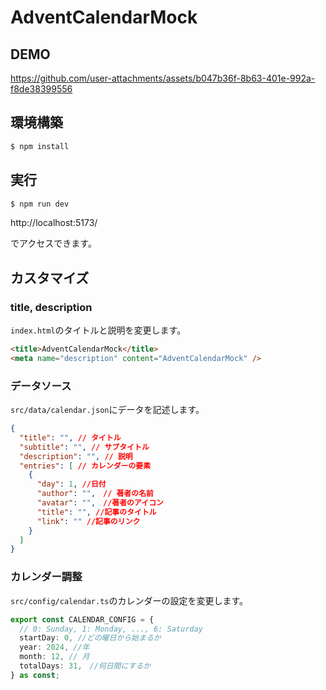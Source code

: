 # AdventCalendarMock

## DEMO

https://github.com/user-attachments/assets/b047b36f-8b63-401e-992a-f8de38399556



## 環境構築
```bash
$ npm install
```

## 実行
```bash
$ npm run dev
```
http://localhost:5173/

でアクセスできます。

## カスタマイズ

### title, description
`index.html`のタイトルと説明を変更します。
```html
<title>AdventCalendarMock</title>
<meta name="description" content="AdventCalendarMock" />
```

### データソース
`src/data/calendar.json`にデータを記述します。
```json
{
  "title": "", // タイトル
  "subtitle": "", // サブタイトル
  "description": "", // 説明
  "entries": [ // カレンダーの要素
    {
      "day": 1, //日付
      "author": "",　// 著者の名前
      "avatar": "",　//著者のアイコン
      "title": "", //記事のタイトル
      "link": "" //記事のリンク
    }
  ]
}
```

### カレンダー調整
`src/config/calendar.ts`のカレンダーの設定を変更します。
```typescript
export const CALENDAR_CONFIG = {
  // 0: Sunday, 1: Monday, ..., 6: Saturday
  startDay: 0, //どの曜日から始まるか
  year: 2024, //年
  month: 12, // 月
  totalDays: 31,　//何日間にするか
} as const;
```

